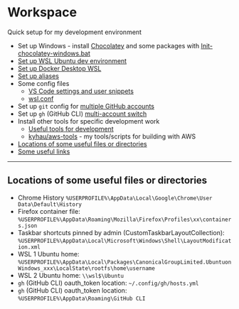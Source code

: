 # Workspace

Quick setup for my development environment

- Set up Windows - install [Chocolatey](https://chocolatey.org) and some packages with [Init-chocolatey-windows.bat](./windows/chocolatey/Init-chocolatey-windows.bat)
- [Set up WSL Ubuntu dev environment](./WSL.md)
- [Set up Docker Desktop WSL](./Docker.md)
- [Set up aliases](./.aliases)
- Some config files
    - [VS Code settings and user snippets](https://github.com/kyhau/vscode-configs)
    - [wsl.conf](./ubuntu/wsl.conf)
- Set up `git` config for [multiple GitHub accounts](https://blog.gitguardian.com/8-easy-steps-to-set-up-multiple-git-accounts/)
- Set up `gh` (GitHub CLI) [multi-account switch](https://gist.github.com/yermulnik/017837c01879ed3c7489cc7cf749ae47)
- Install other tools for specific development work
    - [Useful tools for development](./useful-tools/)
    - [kyhau/aws-tools](https://github.com/kyhau/aws-tools/) - my tools/scripts for building with AWS
- [Locations of some useful files or directories](#locations-of-some-useful-files-or-directories)
- [Some useful links](./Useful-Links.md)

---
## Locations of some useful files or directories

- Chrome History `%USERPROFILE%\AppData\Local\Google\Chrome\User Data\Default\History`
- Firefox container file: `%USERPROFILE%\AppData\Roaming\Mozilla\Firefox\Profiles\xx\containers.json`
- Taskbar shortcuts pinned by admin (CustomTaskbarLayoutCollection): `%USERPROFILE%\AppData\Local\Microsoft\Windows\Shell\LayoutModification.xml`
- WSL 1 Ubuntu home: `%USERPROFILE%\AppData\Local\Packages\CanonicalGroupLimited.UbuntuonWindows_xxx\LocalState\rootfs\home\username`
- WSL 2 Ubuntu home: `\\wsl$\Ubuntu`
- `gh` (GitHub CLI) oauth_token location: `~/.config/gh/hosts.yml`
- `gh` (GitHub CLI) oauth_token location: `%USERPROFILE%\AppData\Roaming\GitHub CLI`
